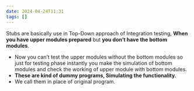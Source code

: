 ```yaml
---
date: 2024-04-24T11:31
tags: []
---
```

Stubs are basically use in Top-Down approach of Integration testing, **When you have upper modules prepared** but **you don’t have the bottom modules**.
- Now you can’t test the upper modules without the bottom modules so just for testing phase instantly you make the simulation of bottom modules and check the working of upper module with bottom modules.
- **These are kind of dummy programs, Simulating the functionality.**
- We call them in place of original program.
